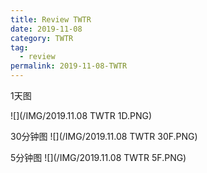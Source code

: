 ```yaml
---
title: Review TWTR
date: 2019-11-08
category: TWTR
tag:
  - review
permalink: 2019-11-08-TWTR
---
```

1天图

![](/IMG/2019.11.08 TWTR 1D.PNG)

30分钟图
![](/IMG/2019.11.08 TWTR 30F.PNG)

5分钟图
![](/IMG/2019.11.08 TWTR 5F.PNG)
